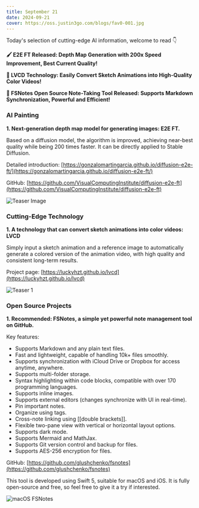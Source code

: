 ```yaml
---
title: September 21
date: 2024-09-21
cover: https://oss.justin3go.com/blogs/fav0-001.jpg
---
```


Today's selection of cutting-edge AI information, welcome to read 👇

**🖌️ E2E FT Released: Depth Map Generation with 200x Speed Improvement, Best Current Quality!**

**🎥 LVCD Technology: Easily Convert Sketch Animations into High-Quality Color Videos!**

**📝 FSNotes Open Source Note-Taking Tool Released: Supports Markdown Synchronization, Powerful and Efficient!**



### AI Painting

**1. Next-generation depth map model for generating images: E2E FT.**

Based on a diffusion model, the algorithm is improved, achieving near-best quality while being 200 times faster. It can be directly applied to Stable Diffusion.

Detailed introduction: [https://gonzalomartingarcia.github.io/diffusion-e2e-ft/](https://gonzalomartingarcia.github.io/diffusion-e2e-ft/)

GitHub: [https://github.com/VisualComputingInstitute/diffusion-e2e-ft](https://github.com/VisualComputingInstitute/diffusion-e2e-ft)

![Teaser Image](https://gonzalomartingarcia.github.io/diffusion-e2e-ft/static/e2e_ft_imgs/teaser_plot.png)



### Cutting-Edge Technology

**1. A technology that can convert sketch animations into color videos: LVCD**

Simply input a sketch animation and a reference image to automatically generate a colored version of the animation video, with high quality and consistent long-term results.

Project page: [https://luckyhzt.github.io/lvcd](https://luckyhzt.github.io/lvcd)

![Teaser 1](https://cdn.jsdelivr.net/gh/freelander/oss@master/ai-daily/2024-09-21/Teaser%201.gif)



### Open Source Projects

**1. Recommended: FSNotes, a simple yet powerful note management tool on GitHub.**

Key features:

- Supports Markdown and any plain text files.
- Fast and lightweight, capable of handling 10k+ files smoothly.
- Supports synchronization with iCloud Drive or Dropbox for access anytime, anywhere.
- Supports multi-folder storage.
- Syntax highlighting within code blocks, compatible with over 170 programming languages.
- Supports inline images.
- Supports external editors (changes synchronize with UI in real-time).
- Pin important notes.
- Organize using tags.
- Cross-note linking using [[double brackets]].
- Flexible two-pane view with vertical or horizontal layout options.
- Supports dark mode.
- Supports Mermaid and MathJax.
- Supports Git version control and backup for files.
- Supports AES-256 encryption for files.

GitHub: [https://github.com/glushchenko/fsnotes](https://github.com/glushchenko/fsnotes)

This tool is developed using Swift 5, suitable for macOS and iOS. It is fully open-source and free, so feel free to give it a try if interested.

![macOS FSNotes](https://cdn.jsdelivr.net/gh/freelander/oss@master/ai-daily/2024-09-21/code.png)
